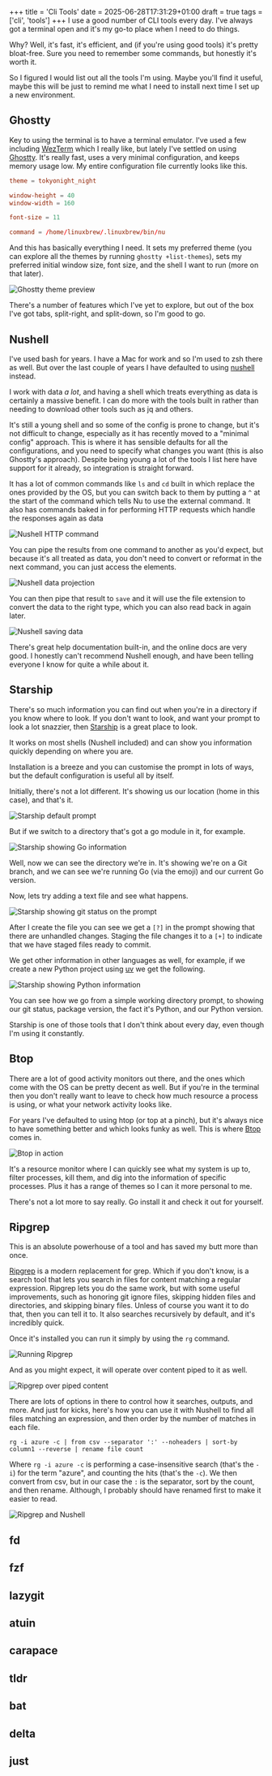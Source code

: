 +++
title = 'Cli Tools'
date = 2025-06-28T17:31:29+01:00
draft = true
tags = ['cli', 'tools']
+++
I use a good number of CLI tools every day. I've always got a terminal open and it's my go-to place when I need to do things.

Why? Well, it's fast, it's efficient, and (if you're using good tools) it's pretty bloat-free. Sure you need to remember some commands, but honestly it's worth it.

So I figured I would list out all the tools I'm using. Maybe you'll find it useful, maybe this will be just to remind me what I need to install next time I set up a new environment.

## Ghostty

Key to using the terminal is to have a terminal emulator. I've used a few including [WezTerm](https://wezterm.org) which I really like, but lately I've settled on using [Ghostty](https://ghostty.org). It's really fast, uses a very minimal configuration, and keeps memory usage low. My entire configuration file currently looks like this.

```toml
theme = tokyonight_night

window-height = 40
window-width = 160

font-size = 11

command = /home/linuxbrew/.linuxbrew/bin/nu
```

And this has basically everything I need. It sets my preferred theme (you can explore all the themes by running `ghostty +list-themes`), sets my preferred initial window size, font size, and the shell I want to run (more on that later).

![Ghostty theme preview](ghostty-themes.webp "Ghostty Themes Preview")

There's a number of features which I've yet to explore, but out of the box I've got tabs, split-right, and split-down, so I'm good to go.

## Nushell

I've used bash for years. I have a Mac for work and so I'm used to zsh there as well. But over the last couple of years I have defaulted to using [nushell](https://www.nushell.sh) instead.

I work with data _a lot_, and having a shell which treats everything as data is certainly a massive benefit. I can do more with the tools built in rather than needing to download other tools such as jq and others.

It's still a young shell and so some of the config is prone to change, but it's not difficult to change, especially as it has recently moved to a "minimal config" approach. This is where it has sensible defaults for all the configurations, and you need to specify what changes you want (this is also Ghostty's approach). Despite being young a lot of the tools I list here have support for it already, so integration is straight forward.

It has a lot of common commands like `ls` and `cd` built in which replace the ones provided by the OS, but you can switch back to them by putting a `^` at the start of the command which tells Nu to use the external command. It also has commands baked in for performing HTTP requests which handle the responses again as data

![Nushell HTTP command](nushell-http.webp "Fetching data using the http command")

You can pipe the results from one command to another as you'd expect, but because it's all treated as data, you don't need to convert or reformat in the next command, you can just access the elements.

![Nushell data projection](nushell-filtering.webp "Selecting only the elements we're interested in")

You can then pipe that result to `save` and it will use the file extension to convert the data to the right type, which you can also read back in again later.

![Nushell saving data](nushell-save-file.webp "Saving the data out and reading it back in")

There's great help documentation built-in, and the online docs are very good. I honestly can't recommend Nushell enough, and have been telling everyone I know for quite a while about it.

## Starship

There's so much information you can find out when you're in a directory if you know where to look. If you don't want to look, and want your prompt to look a lot snazzier, then [Starship](https://starship.rs) is a great place to look.

It works on most shells (Nushell included) and can show you information quickly depending on where you are.

Installation is a breeze and you can customise the prompt in lots of ways, but the default configuration is useful all by itself.

Initially, there's not a lot different. It's showing us our location (home in this case), and that's it.

![Starship default prompt](starship-blank.webp "The default prompt")

But if we switch to a directory that's got a go module in it, for example.

![Starship showing Go information](starship-golang-info.webp "Showing our Go information")

Well, now we can see the directory we're in. It's showing we're on a Git branch, and we can see we're running Go (via the emoji) and our current Go version.

Now, lets try adding a text file and see what happens.

![Starship showing git status on the prompt](starship-git.webp "Showing the git status in the prompt")

After I create the file you can see we get a `[?]` in the prompt showing that there are unhandled changes. Staging the file changes it to a `[+]` to indicate that we have staged files ready to commit.

We get other information in other languages as well, for example, if we create a new Python project using [uv](https://docs.astral.sh/uv/) we get the following.

![Starship showing Python information](starship-python.webp "Python information being displayed via Starship")

You can see how we go from a simple working directory prompt, to showing our git status, package version, the fact it's Python, and our Python version.

Starship is one of those tools that I don't think about every day, even though I'm using it constantly.

## Btop

There are a lot of good activity monitors out there, and the ones which come with the OS can be pretty decent as well. But if you're in the terminal then you don't really want to leave to check how much resource a process is using, or what your network activity looks like.

For years I've defaulted to using htop (or top at a pinch), but it's always nice to have something better and which looks funky as well. This is where [Btop](https://github.com/aristocratos/btop) comes in.

![Btop in action](btop-full.webp "Btop in action")

It's a resource monitor where I can quickly see what my system is up to, filter processes, kill them, and dig into the information of specific processes. Plus it has a range of themes so I can it more personal to me.

There's not a lot more to say really. Go install it and check it out for yourself.

## Ripgrep

This is an absolute powerhouse of a tool and has saved my butt more than once.

[Ripgrep](https://github.com/BurntSushi/ripgrep) is a modern replacement for grep. Which if you don't know, is a search tool that lets you search in files for content matching a regular expression. Ripgrep lets you do the same work, but with some useful improvements, such as honoring git ignore files, skipping hidden files and directories, and skipping binary files. Unless of course you want it to do that, then you can tell it to. It also searches recursively by default, and it's incredibly quick.

Once it's installed you can run it simply by using the `rg` command.

![Running Ripgrep](ripgrep-simple-search.webp "Running a simple search with Ripgrep")

And as you might expect, it will operate over content piped to it as well.

![Ripgrep over piped content](ripgrep-pipe.webp "Searching over piped content")

There are lots of options in there to control how it searches, outputs, and more. And just for kicks, here's how you can use it with Nushell to find all files matching an expression, and then order by the number of matches in each file.

`rg -i azure -c | from csv --separator ':' --noheaders | sort-by column1 --reverse | rename file count`

Where `rg -i azure -c` is performing a case-insensitive search (that's the `-i`) for the term "azure", and counting the hits (that's the `-c`). We then convert from csv, but in our case the `:` is the separator, sort by the count, and then rename. Although, I probably should have renamed first to make it easier to read.

![Ripgrep and Nushell](ripgrep-count.webp "Counting with ripgrep and displaying using Nushell")


## fd

## fzf

## lazygit

## atuin

## carapace

## tldr

## bat

## delta

## just
